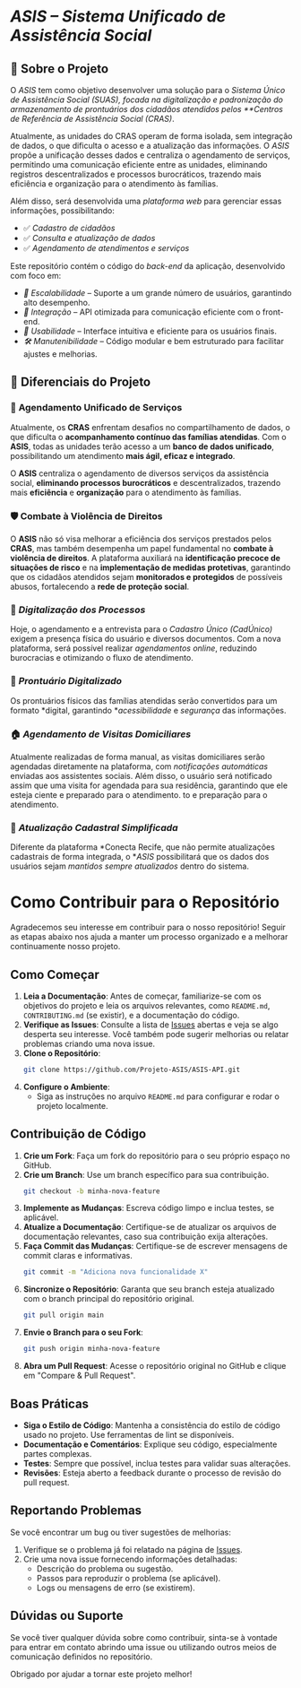 # *ASIS – Sistema Unificado de Assistência Social*  

## 📖 Sobre o Projeto  

O *ASIS* tem como objetivo desenvolver uma solução para o *Sistema Único de Assistência Social (SUAS), focada na digitalização e padronização do armazenamento de prontuários dos cidadãos atendidos pelos **Centros de Referência de Assistência Social (CRAS)*.  

Atualmente, as unidades do CRAS operam de forma isolada, sem integração de dados, o que dificulta o acesso e a atualização das informações. O *ASIS* propõe a unificação desses dados e centraliza o agendamento de serviços, permitindo uma comunicação eficiente entre as unidades, eliminando registros descentralizados e processos burocráticos, trazendo mais eficiência e organização para o atendimento às famílias.
  

Além disso, será desenvolvida uma *plataforma web* para gerenciar essas informações, possibilitando:  

- ✅ *Cadastro de cidadãos*  
- ✅ *Consulta e atualização de dados*  
- ✅ *Agendamento de atendimentos e serviços*  

Este repositório contém o código do *back-end* da aplicação, desenvolvido com foco em:  

- *🔄 Escalabilidade* – Suporte a um grande número de usuários, garantindo alto desempenho.  
- *🔗 Integração* – API otimizada para comunicação eficiente com o front-end.  
- *🎯 Usabilidade* – Interface intuitiva e eficiente para os usuários finais.  
- *🛠️ Manutenibilidade* – Código modular e bem estruturado para facilitar ajustes e melhorias.  


## 🌟 Diferenciais do Projeto  

### 🚀 **Agendamento Unificado de Serviços**
Atualmente, os **CRAS** enfrentam desafios no compartilhamento de dados, o que dificulta o **acompanhamento contínuo das famílias atendidas**. Com o **ASIS**, todas as unidades terão acesso a um **banco de dados unificado**, possibilitando um atendimento **mais ágil, eficaz e integrado**.

O **ASIS** centraliza o agendamento de diversos serviços da assistência social, **eliminando processos burocráticos** e descentralizados, trazendo mais **eficiência** e **organização** para o atendimento às famílias.

### 🛡️ **Combate à Violência de Direitos**  
O **ASIS** não só visa melhorar a eficiência dos serviços prestados pelos **CRAS**, mas também desempenha um papel fundamental no **combate à violência de direitos**. A plataforma auxiliará na **identificação precoce de situações de risco** e na **implementação de medidas protetivas**, garantindo que os cidadãos atendidos sejam **monitorados e protegidos** de possíveis abusos, fortalecendo a **rede de proteção social**.


### 📑 *Digitalização dos Processos*  
Hoje, o agendamento e a entrevista para o *Cadastro Único (CadÚnico)* exigem a presença física do usuário e diversos documentos. Com a nova plataforma, será possível realizar *agendamentos online*, reduzindo burocracias e otimizando o fluxo de atendimento.  

### 📂 *Prontuário Digitalizado*  
Os prontuários físicos das famílias atendidas serão convertidos para um formato *digital, garantindo **acessibilidade* e *segurança* das informações.  

### 🏠 *Agendamento de Visitas Domiciliares*  
Atualmente realizadas de forma manual, as visitas domiciliares serão agendadas diretamente na plataforma, com *notificações automáticas* enviadas aos assistentes sociais. Além disso, o usuário será notificado assim que uma visita for agendada para sua residência, garantindo que ele esteja ciente e preparado para o atendimento.
to e preparação para o atendimento.


### 🔄 *Atualização Cadastral Simplificada*  
Diferente da plataforma *Conecta Recife, que não permite atualizações cadastrais de forma integrada, o **ASIS* possibilitará que os dados dos usuários sejam *mantidos sempre atualizados* dentro do sistema.

# Como Contribuir para o Repositório

Agradecemos seu interesse em contribuir para o nosso repositório! Seguir as etapas abaixo nos ajuda a manter um processo organizado e a melhorar continuamente nosso projeto.

## Como Começar

1. **Leia a Documentação**: Antes de começar, familiarize-se com os objetivos do projeto e leia os arquivos relevantes, como `README.md`, `CONTRIBUTING.md` (se existir), e a documentação do código.
2. **Verifique as Issues**: Consulte a lista de [Issues](./issues) abertas e veja se algo desperta seu interesse. Você também pode sugerir melhorias ou relatar problemas criando uma nova issue.
3. **Clone o Repositório**:
   ```bash
   git clone https://github.com/Projeto-ASIS/ASIS-API.git
   ```
4. **Configure o Ambiente**:
    - Siga as instruções no arquivo `README.md` para configurar e rodar o projeto localmente.

## Contribuição de Código

1. **Crie um Fork**: Faça um fork do repositório para o seu próprio espaço no GitHub.
2. **Crie um Branch**: Use um branch específico para sua contribuição.
   ```bash
   git checkout -b minha-nova-feature
   ```
3. **Implemente as Mudanças**: Escreva código limpo e inclua testes, se aplicável.
4. **Atualize a Documentação**: Certifique-se de atualizar os arquivos de documentação relevantes, caso sua contribuição exija alterações.
5. **Faça Commit das Mudanças**: Certifique-se de escrever mensagens de commit claras e informativas.
   ```bash
   git commit -m "Adiciona nova funcionalidade X"
   ```
6. **Sincronize o Repositório**: Garanta que seu branch esteja atualizado com o branch principal do repositório original.
   ```bash
   git pull origin main
   ```
7. **Envie o Branch para o seu Fork**:
   ```bash
   git push origin minha-nova-feature
   ```
8. **Abra um Pull Request**: Acesse o repositório original no GitHub e clique em "Compare & Pull Request".

## Boas Práticas

- **Siga o Estilo de Código**: Mantenha a consistência do estilo de código usado no projeto. Use ferramentas de lint se disponíveis.
- **Documentação e Comentários**: Explique seu código, especialmente partes complexas.
- **Testes**: Sempre que possível, inclua testes para validar suas alterações.
- **Revisões**: Esteja aberto a feedback durante o processo de revisão do pull request.

## Reportando Problemas

Se você encontrar um bug ou tiver sugestões de melhorias:

1. Verifique se o problema já foi relatado na página de [Issues](./issues).
2. Crie uma nova issue fornecendo informações detalhadas:
    - Descrição do problema ou sugestão.
    - Passos para reproduzir o problema (se aplicável).
    - Logs ou mensagens de erro (se existirem).

## Dúvidas ou Suporte

Se você tiver qualquer dúvida sobre como contribuir, sinta-se à vontade para entrar em contato abrindo uma issue ou utilizando outros meios de comunicação definidos no repositório.

Obrigado por ajudar a tornar este projeto melhor!
